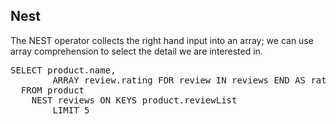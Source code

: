 ## Nest 

The NEST operator collects the right hand input into an array; we can use 
array comprehension to select the detail we are interested in.
<pre id="example">
SELECT product.name, 
        ARRAY review.rating FOR review IN reviews END AS ratings
  FROM product
    NEST reviews ON KEYS product.reviewList
        LIMIT 5
</pre>
